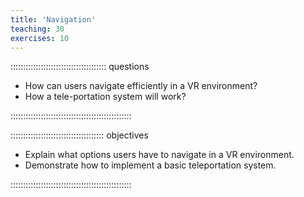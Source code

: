 ```yaml
---
title: 'Navigation'
teaching: 30
exercises: 10
---
```


:::::::::::::::::::::::::::::::::::::: questions 

- How can users navigate efficiently in a VR environment?
- How a tele-portation system will work?

::::::::::::::::::::::::::::::::::::::::::::::::

::::::::::::::::::::::::::::::::::::: objectives

- Explain what options users have to navigate in a VR environment.
- Demonstrate how to implement a basic teleportation system.

::::::::::::::::::::::::::::::::::::::::::::::::

